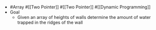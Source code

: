 - #Array #[[Two Pointer]] #[[Two Pointer]] #[[Dynamic Programming]]
- Goal
	- Given an array of heights of walls determine the amount of water trapped in the ridges of the wall